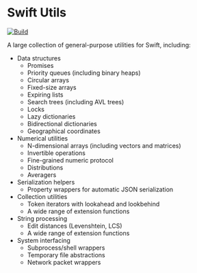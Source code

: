# Swift Utils

[![Build](https://github.com/fwcd/swift-utils/actions/workflows/build.yml/badge.svg)](https://github.com/fwcd/swift-utils/actions/workflows/build.yml)

A large collection of general-purpose utilities for Swift, including:

* Data structures
    * Promises
    * Priority queues (including binary heaps)
    * Circular arrays
    * Fixed-size arrays
    * Expiring lists
    * Search trees (including AVL trees)
    * Locks
    * Lazy dictionaries
    * Bidirectional dictionaries
    * Geographical coordinates
* Numerical utilities
    * N-dimensional arrays (including vectors and matrices)
    * Invertible operations
    * Fine-grained numeric protocol
    * Distributions
    * Averagers
* Serialization helpers
    * Property wrappers for automatic JSON serialization
* Collection utilities
    * Token iterators with lookahead and lookbehind
    * A wide range of extension functions
* String processing
    * Edit distances (Levenshtein, LCS)
    * A wide range of extension functions
* System interfacing
    * Subprocess/shell wrappers
    * Temporary file abstractions
    * Network packet wrappers
